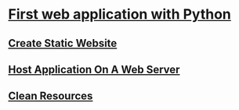 # [First web application with Python](https://aws.amazon.com/es/getting-started/hands-on/build-modern-app-fargate-lambda-dynamodb-python)
## [Create Static Website](./resources/20200327234445.md)
## [Host Application On A Web Server](./resources/20200410185758.md)
## [Clean Resources](./resources/20200410205051.md)
